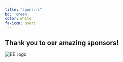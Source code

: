 ```yaml
---
title: "sponsors"
bg: 'green'
color: white
fa-icon: users
---
```


## Thank you to our amazing sponsors!

![EE Logo](https://github.com/WCSD6/TheGreeleyBlendedLearningSummit/blob/gh-pages/img/EE%20logo%20transparent%20background.png?raw=true)
